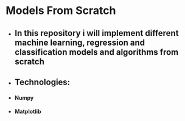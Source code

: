 # Models From Scratch

- ## In this repository i will implement different machine learning, regression and classification models and algorithms from scratch

- ## Technologies:
- #### Numpy
- #### Matplotlib
